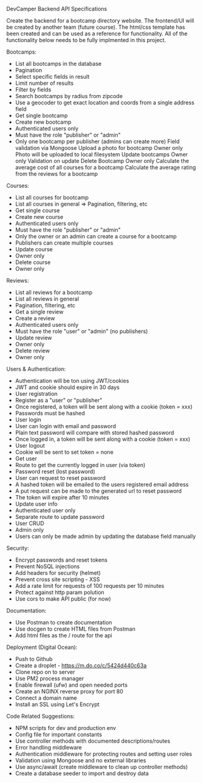 DevCamper Backend API Specifications

Create the backend for a bootcamp directory website. The frontend/UI will be created by another team (future course). The html/css template has been created and can be used as a reference for functionality. All of the functionality below needs to be fully implmented in this project.

Bootcamps:
- List all bootcamps in the database
- Pagination
- Select specific fields in result
- Limit number of results
- Filter by fields
- Search bootcamps by radius from zipcode
- Use a geocoder to get exact location and coords from a single address field
- Get single bootcamp
- Create new bootcamp
- Authenticated users only
- Must have the role "publisher" or "admin"
- Only one bootcamp per publisher (admins can create more)
Field validation via Mongoose
Upload a photo for bootcamp
Owner only
Photo will be uploaded to local filesystem
Update bootcamps
Owner only
Validation on update
Delete Bootcamp
Owner only
Calculate the average cost of all courses for a bootcamp
Calculate the average rating from the reviews for a bootcamp

Courses:
- List all courses for bootcamp
- List all courses in general =>
Pagination, filtering, etc
- Get single course
- Create new course
- Authenticated users only
- Must have the role "publisher" or "admin"
- Only the owner or an admin can create a course for a bootcamp
- Publishers can create multiple courses
- Update course
- Owner only
- Delete course
- Owner only

Reviews: 
- List all reviews for a bootcamp
- List all reviews in general
- Pagination, filtering, etc
- Get a single review
- Create a review
- Authenticated users only
- Must have the role "user" or "admin" (no publishers)
- Update review
- Owner only
- Delete review
- Owner only

Users & Authentication:
- Authentication will be ton using JWT/cookies
- JWT and cookie should expire in 30 days
- User registration
- Register as a "user" or "publisher"
- Once registered, a token will be sent along with a cookie (token = xxx)
- Passwords must be hashed
- User login
- User can login with email and password
- Plain text password will compare with stored hashed password
- Once logged in, a token will be sent along with a cookie (token = xxx)
- User logout
- Cookie will be sent to set token = none
- Get user
- Route to get the currently logged in user (via token)
- Password reset (lost password)
- User can request to reset password
- A hashed token will be emailed to the users registered email address
- A put request can be made to the generated url to reset password
- The token will expire after 10 minutes
- Update user info
- Authenticated user only
- Separate route to update password
- User CRUD
- Admin only
- Users can only be made admin by updating the database field manually

Security:
- Encrypt passwords and reset tokens
- Prevent NoSQL injections
- Add headers for security (helmet)
- Prevent cross site scripting - XSS
- Add a rate limit for requests of 100 requests per 10 minutes
- Protect against http param polution
- Use cors to make API public (for now)

Documentation:
- Use Postman to create documentation
- Use docgen to create HTML files from Postman
- Add html files as the / route for the api

Deployment (Digital Ocean):
- Push to Github
- Create a droplet - https://m.do.co/c/5424d440c63a
- Clone repo on to server
- Use PM2 process manager
- Enable firewall (ufw) and open needed ports
- Create an NGINX reverse proxy for port 80
- Connect a domain name
- Install an SSL using Let's Encrypt

Code Related Suggestions:
- NPM scripts for dev and production env
- Config file for important constants
- Use controller methods with documented descriptions/routes
- Error handling middleware
- Authentication middleware for protecting routes and setting user roles
- Validation using Mongoose and no external libraries
- Use async/await (create middleware to clean up controller methods)
- Create a database seeder to import and destroy data